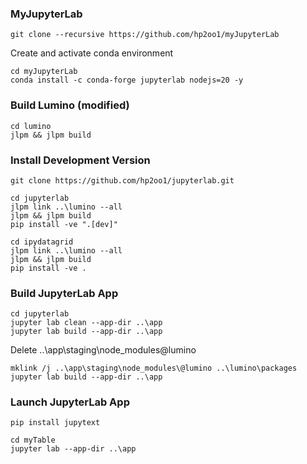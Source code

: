 ### MyJupyterLab
```
git clone --recursive https://github.com/hp2oo1/myJupyterLab
```

Create and activate conda environment

```
cd myJupyterLab
conda install -c conda-forge jupyterlab nodejs=20 -y
```

### Build Lumino (modified)
```
cd lumino
jlpm && jlpm build
```

### Install Development Version
```
git clone https://github.com/hp2oo1/jupyterlab.git
```

```
cd jupyterlab
jlpm link ..\lumino --all
jlpm && jlpm build
pip install -ve ".[dev]"
```

```
cd ipydatagrid
jlpm link ..\lumino --all
jlpm && jlpm build
pip install -ve .
```

### Build JupyterLab App
```
cd jupyterlab
jupyter lab clean --app-dir ..\app
jupyter lab build --app-dir ..\app
```

Delete ..\app\staging\node_modules\@lumino
```
mklink /j ..\app\staging\node_modules\@lumino ..\lumino\packages
jupyter lab build --app-dir ..\app
```

### Launch JupyterLab App
```
pip install jupytext
```

```
cd myTable
jupyter lab --app-dir ..\app
```
